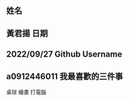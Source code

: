 姓名
----
黃君揚
日期
----
2022/09/27
Github Username
---------------
a0912446011
我最喜歡的三件事
---------------
桌球 繪畫 打電腦